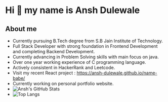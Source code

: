 # Hi 👋 my name is Ansh Dulewale #
## About me ##
- Currently pursuing B.Tech degree from S.B Jain Institute of Technology.
- Full Stack Developer with strong foundation in Frontend Development and completing Backend Development.
- Currently advancing in Problem Solving skills with main focus on java.
- Over one year working experience of C programming language.
- Actively consistent in HackerRank and Leetcode.
- Visit my recent React project : https://ansh-dulewale.github.io/name-babe/
- Currently working on personal portfolio website.
- ![Ansh's GitHub Stats](https://github-readme-stats.vercel.app/api?username=ansh-dulewale&show_icons=true&theme=radical)
- ![Top Langs](https://github-readme-stats.vercel.app/api/top-langs/?username=ansh-dulewale&layout=compact&theme=radical)
